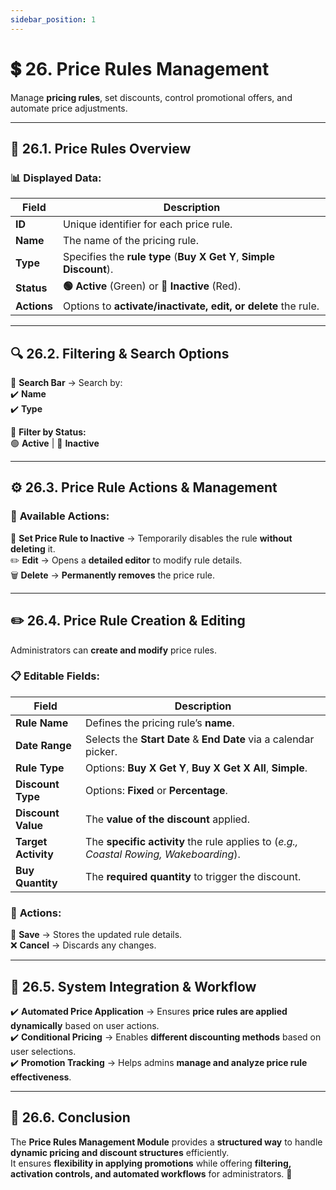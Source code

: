 ```yaml
---
sidebar_position: 1
---
```


# 💲 26. Price Rules Management

Manage **pricing rules**, set discounts, control promotional offers, and automate price adjustments.

---

## 📌 26.1. Price Rules Overview

### 📊 **Displayed Data:**

| Field       | Description                                                         |
| ----------- | ------------------------------------------------------------------- |
| **ID**      | Unique identifier for each price rule.                              |
| **Name**    | The name of the pricing rule.                                       |
| **Type**    | Specifies the **rule type** (**Buy X Get Y**, **Simple Discount**). |
| **Status**  | **🟢 Active** (Green) or **🔴 Inactive** (Red).                     |
| **Actions** | Options to **activate/inactivate, edit, or delete** the rule.       |

---

## 🔍 26.2. Filtering & Search Options

🔎 **Search Bar** → Search by:  
✔️ **Name**  
✔️ **Type**

📌 **Filter by Status:**  
🟢 **Active** | 🔴 **Inactive**

---

## ⚙️ 26.3. Price Rule Actions & Management

### 🎯 **Available Actions:**

🔻 **Set Price Rule to Inactive** → Temporarily disables the rule **without deleting** it.  
✏️ **Edit** → Opens a **detailed editor** to modify rule details.  
🗑️ **Delete** → **Permanently removes** the price rule.

---

## ✏️ 26.4. Price Rule Creation & Editing

Administrators can **create and modify** price rules.

### 📋 **Editable Fields:**

| Field               | Description                                                                           |
| ------------------- | ------------------------------------------------------------------------------------- |
| **Rule Name**       | Defines the pricing rule’s **name**.                                                  |
| **Date Range**      | Selects the **Start Date** & **End Date** via a calendar picker.                      |
| **Rule Type**       | Options: **Buy X Get Y**, **Buy X Get X All**, **Simple**.                            |
| **Discount Type**   | Options: **Fixed** or **Percentage**.                                                 |
| **Discount Value**  | The **value of the discount** applied.                                                |
| **Target Activity** | The **specific activity** the rule applies to (_e.g., Coastal Rowing, Wakeboarding_). |
| **Buy Quantity**    | The **required quantity** to trigger the discount.                                    |

### 🎯 **Actions:**

💾 **Save** → Stores the updated rule details.  
❌ **Cancel** → Discards any changes.

---

## 🔗 26.5. System Integration & Workflow

✔️ **Automated Price Application** → Ensures **price rules are applied dynamically** based on user actions.  
✔️ **Conditional Pricing** → Enables **different discounting methods** based on user selections.  
✔️ **Promotion Tracking** → Helps admins **manage and analyze price rule effectiveness**.

---

## 🎯 26.6. Conclusion

The **Price Rules Management Module** provides a **structured way** to handle **dynamic pricing and discount structures** efficiently.  
It ensures **flexibility in applying promotions** while offering **filtering, activation controls, and automated workflows** for administrators. 🚀
